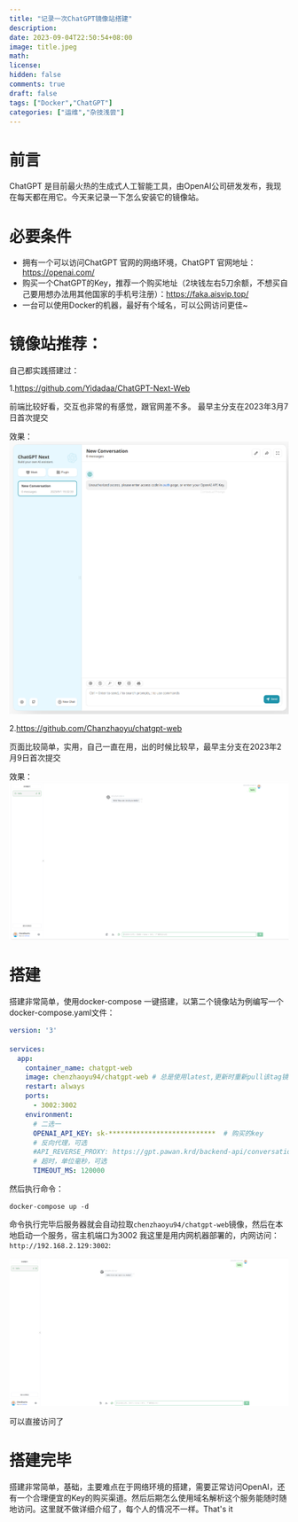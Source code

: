 ```yaml
---
title: "记录一次ChatGPT镜像站搭建"
description:
date: 2023-09-04T22:50:54+08:00
image: title.jpeg
math:
license:
hidden: false
comments: true
draft: false
tags: ["Docker","ChatGPT"]
categories: ["运维","杂技浅尝"]
---
```


# 前言
ChatGPT 是目前最火热的生成式人工智能工具，由OpenAI公司研发发布，我现在每天都在用它。今天来记录一下怎么安装它的镜像站。

# 必要条件
* 拥有一个可以访问ChatGPT 官网的网络环境，ChatGPT 官网地址：https://openai.com/
* 购买一个ChatGPT的Key，推荐一个购买地址（2块钱左右5刀余额，不想买自己要用想办法用其他国家的手机号注册）：https://faka.aisvip.top/
* 一台可以使用Docker的机器，最好有个域名，可以公网访问更佳~


# 镜像站推荐：
自己都实践搭建过：

1.https://github.com/Yidadaa/ChatGPT-Next-Web

前端比较好看，交互也非常的有感觉，跟官网差不多。  最早主分支在2023年3月7日首次提交

效果：
![img.png](img.png)

2.https://github.com/Chanzhaoyu/chatgpt-web

页面比较简单，实用，自己一直在用，出的时候比较早，最早主分支在2023年2月9日首次提交

效果：
![img_1.png](img_1.png)

# 搭建
搭建非常简单，使用docker-compose 一键搭建，以第二个镜像站为例编写一个docker-compose.yaml文件：
```yaml
version: '3'

services:  
  app:
    container_name: chatgpt-web
    image: chenzhaoyu94/chatgpt-web # 总是使用latest,更新时重新pull该tag镜像即可
    restart: always
    ports:
      - 3002:3002
    environment:
      # 二选一
      OPENAI_API_KEY: sk-***************************  # 购买的key
      # 反向代理，可选
      #API_REVERSE_PROXY: https://gpt.pawan.krd/backend-api/conversation # 网络环境不支持访问OpenAI 的时候可以使用第三方的网络代理或者自建代理
      # 超时，单位毫秒，可选
      TIMEOUT_MS: 120000

```

然后执行命令：
```shell
docker-compose up -d 
```
命令执行完毕后服务器就会自动拉取`chenzhaoyu94/chatgpt-web`镜像，然后在本地启动一个服务，宿主机端口为3002
我这里是用内网机器部署的，内网访问：`http://192.168.2.129:3002`:

![img_2.png](img_2.png)

可以直接访问了

# 搭建完毕

搭建非常简单，基础，主要难点在于网络环境的搭建，需要正常访问OpenAI，还有一个合理便宜的Key的购买渠道。然后后期怎么使用域名解析这个服务能随时随地访问。这里就不做详细介绍了，每个人的情况不一样。That's it